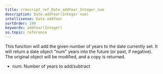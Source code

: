 ```yaml
---
title: crmscript_ref_Date_addYear_Integer_num
description: Date.addYear(Integer num)
intellisense: Date.addYear
sortOrder: 199
keywords: addYear(Integer)
so.topic: reference
---
```



This function will add the given number of years to the date currently set. It will return a date object "num" years into the future (or past, if negative).
The original object will be modified, and a copy is returned.



 - num: Number of years to add/subtract



